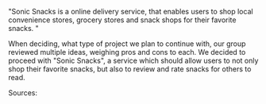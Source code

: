   "Sonic Snacks is a online delivery service, that enables users to shop local convenience stores, grocery stores and snack shops for their favorite snacks. "

  When deciding, what type of project we plan to continue with, our group reviewed multiple ideas, weighing pros and cons to each. We decided to proceed with "Sonic Snacks", a service which should allow users to not only shop their favorite snacks, but also to review and rate snacks for others to read.

  Sources:

  
  
